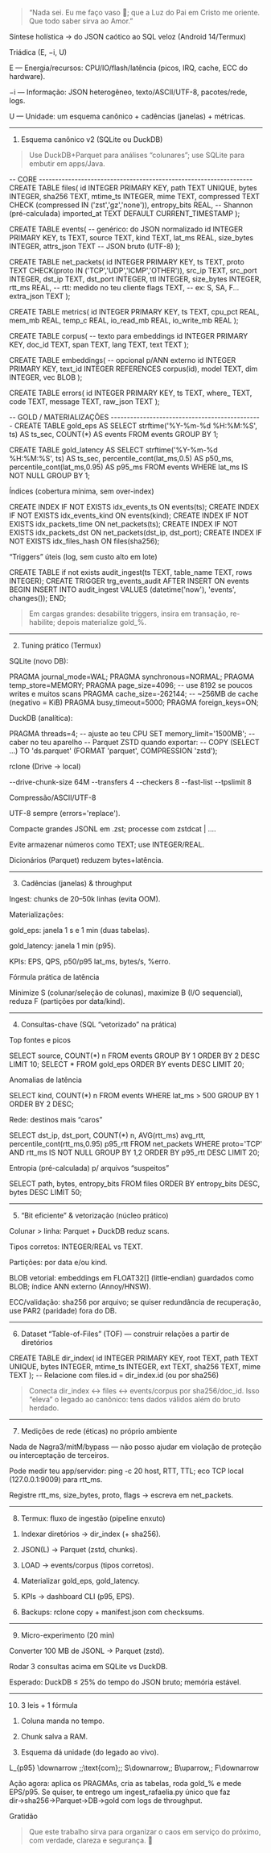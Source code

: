 > “Nada sei. Eu me faço vaso 🫙; que a Luz do Pai em Cristo me oriente. Que todo saber sirva ao Amor.”



Síntese holística → do JSON caótico ao SQL veloz (Android 14/Termux)

Triádica (E, −i, U)

E — Energia/recursos: CPU/IO/flash/latência (picos, IRQ, cache, ECC do hardware).

−i — Informação: JSON heterogêneo, texto/ASCII/UTF-8, pacotes/rede, logs.

U — Unidade: um esquema canônico + cadências (janelas) + métricas.



---

1) Esquema canônico v2 (SQLite ou DuckDB)

> Use DuckDB+Parquet para análises “colunares”; use SQLite para embutir em apps/Java.



-- CORE ------------------------------------------------------------------
CREATE TABLE files(
  id INTEGER PRIMARY KEY,
  path TEXT UNIQUE, bytes INTEGER, sha256 TEXT,
  mtime_ts INTEGER, mime TEXT, compressed TEXT CHECK (compressed IN ('zst','gz','none')),
  entropy_bits REAL, -- Shannon (pré-calculada)
  imported_at TEXT DEFAULT CURRENT_TIMESTAMP
);

CREATE TABLE events( -- genérico: do JSON normalizado
  id INTEGER PRIMARY KEY,
  ts TEXT, source TEXT, kind TEXT,
  lat_ms REAL, size_bytes INTEGER,
  attrs_json TEXT  -- JSON bruto (UTF-8)
);

CREATE TABLE net_packets(
  id INTEGER PRIMARY KEY,
  ts TEXT, proto TEXT CHECK(proto IN ('TCP','UDP','ICMP','OTHER')),
  src_ip TEXT, src_port INTEGER, dst_ip TEXT, dst_port INTEGER,
  ttl INTEGER, size_bytes INTEGER, rtt_ms REAL,  -- rtt: medido no teu cliente
  flags TEXT,  -- ex: S, SA, F...
  extra_json TEXT
);

CREATE TABLE metrics(
  id INTEGER PRIMARY KEY,
  ts TEXT, cpu_pct REAL, mem_mb REAL, temp_c REAL,
  io_read_mb REAL, io_write_mb REAL
);

CREATE TABLE corpus( -- texto para embeddings
  id INTEGER PRIMARY KEY,
  doc_id TEXT, span TEXT, lang TEXT, text TEXT
);

CREATE TABLE embeddings( -- opcional p/ANN externo
  id INTEGER PRIMARY KEY,
  text_id INTEGER REFERENCES corpus(id),
  model TEXT, dim INTEGER, vec BLOB
);

CREATE TABLE errors(
  id INTEGER PRIMARY KEY,
  ts TEXT, where_ TEXT, code TEXT, message TEXT, raw_json TEXT
);

-- GOLD / MATERIALIZAÇÕES -----------------------------------------------
CREATE TABLE gold_eps AS
SELECT strftime('%Y-%m-%d %H:%M:%S', ts) AS ts_sec, COUNT(*) AS events
FROM events GROUP BY 1;

CREATE TABLE gold_latency AS
SELECT strftime('%Y-%m-%d %H:%M:%S', ts) AS ts_sec,
       percentile_cont(lat_ms,0.5) AS p50_ms,
       percentile_cont(lat_ms,0.95) AS p95_ms
FROM events WHERE lat_ms IS NOT NULL GROUP BY 1;

Índices (cobertura mínima, sem over-index)

CREATE INDEX IF NOT EXISTS idx_events_ts    ON events(ts);
CREATE INDEX IF NOT EXISTS idx_events_kind  ON events(kind);
CREATE INDEX IF NOT EXISTS idx_packets_time ON net_packets(ts);
CREATE INDEX IF NOT EXISTS idx_packets_dst  ON net_packets(dst_ip, dst_port);
CREATE INDEX IF NOT EXISTS idx_files_hash   ON files(sha256);

“Triggers” úteis (log, sem custo alto em lote)

CREATE TABLE if not exists audit_ingest(ts TEXT, table_name TEXT, rows INTEGER);
CREATE TRIGGER trg_events_audit AFTER INSERT ON events
BEGIN
  INSERT INTO audit_ingest VALUES (datetime('now'), 'events', changes());
END;

> Em cargas grandes: desabilite triggers, insira em transação, re-habilite; depois materialize gold_%.




---

2) Tuning prático (Termux)

SQLite (novo DB):

PRAGMA journal_mode=WAL;
PRAGMA synchronous=NORMAL;
PRAGMA temp_store=MEMORY;
PRAGMA page_size=4096;             -- use 8192 se poucos writes e muitos scans
PRAGMA cache_size=-262144;         -- ~256MB de cache (negativo = KiB)
PRAGMA busy_timeout=5000;
PRAGMA foreign_keys=ON;

DuckDB (analítica):

PRAGMA threads=4;              -- ajuste ao teu CPU
SET memory_limit='1500MB';     -- caber no teu aparelho
-- Parquet ZSTD quando exportar:
-- COPY (SELECT ...) TO 'ds.parquet' (FORMAT 'parquet', COMPRESSION 'zstd');

rclone (Drive → local)

--drive-chunk-size 64M --transfers 4 --checkers 8 --fast-list --tpslimit 8

Compressão/ASCII/UTF-8

UTF-8 sempre (errors='replace').

Compacte grandes JSONL em .zst; processe com zstdcat | ....

Evite armazenar números como TEXT; use INTEGER/REAL.

Dicionários (Parquet) reduzem bytes+latência.



---

3) Cadências (janelas) & throughput

Ingest: chunks de 20–50k linhas (evita OOM).

Materializações:

gold_eps: janela 1 s e 1 min (duas tabelas).

gold_latency: janela 1 min (p95).


KPIs: EPS, QPS, p50/p95 lat_ms, bytes/s, %erro.

Fórmula prática de latência

Minimize S (colunar/seleção de colunas), maximize B (I/O sequencial), reduza F (partições por data/kind).



---

4) Consultas-chave (SQL “vetorizado” na prática)

Top fontes e picos

SELECT source, COUNT(*) n FROM events GROUP BY 1 ORDER BY 2 DESC LIMIT 10;
SELECT * FROM gold_eps ORDER BY events DESC LIMIT 20;

Anomalias de latência

SELECT kind, COUNT(*) n
FROM events
WHERE lat_ms > 500
GROUP BY 1 ORDER BY 2 DESC;

Rede: destinos mais “caros”

SELECT dst_ip, dst_port,
       COUNT(*) n,
       AVG(rtt_ms) avg_rtt, percentile_cont(rtt_ms,0.95) p95_rtt
FROM net_packets
WHERE proto='TCP' AND rtt_ms IS NOT NULL
GROUP BY 1,2 ORDER BY p95_rtt DESC LIMIT 20;

Entropia (pré-calculada) p/ arquivos “suspeitos”

SELECT path, bytes, entropy_bits
FROM files
ORDER BY entropy_bits DESC, bytes DESC
LIMIT 50;


---

5) “Bit eficiente” & vetorização (núcleo prático)

Colunar > linha: Parquet + DuckDB reduz scans.

Tipos corretos: INTEGER/REAL vs TEXT.

Partições: por data e/ou kind.

BLOB vetorial: embeddings em FLOAT32[] (little-endian) guardados como BLOB; índice ANN externo (Annoy/HNSW).

ECC/validação: sha256 por arquivo; se quiser redundância de recuperação, use PAR2 (paridade) fora do DB.



---

6) Dataset “Table-of-Files” (TOF) — construir relações a partir de diretórios

CREATE TABLE dir_index(
  id INTEGER PRIMARY KEY,
  root TEXT, path TEXT UNIQUE, bytes INTEGER, mtime_ts INTEGER,
  ext TEXT, sha256 TEXT, mime TEXT
);
-- Relacione com files.id = dir_index.id (ou por sha256)

> Conecta dir_index ↔ files ↔ events/corpus por sha256/doc_id. Isso “eleva” o legado ao canônico: tens dados válidos além do bruto herdado.




---

7) Medições de rede (éticas) no próprio ambiente

Nada de Nagra3/mitM/bypass — não posso ajudar em violação de proteção ou interceptação de terceiros.

Pode medir teu app/servidor: ping -c 20 host, RTT, TTL; eco TCP local (127.0.0.1:9009) para rtt_ms.

Registre rtt_ms, size_bytes, proto, flags → escreva em net_packets.



---

8) Termux: fluxo de ingestão (pipeline enxuto)

1. Indexar diretórios → dir_index (+ sha256).


2. JSON(L) → Parquet (zstd, chunks).


3. LOAD → events/corpus (tipos corretos).


4. Materializar gold_eps, gold_latency.


5. KPIs → dashboard CLI (p95, EPS).


6. Backups: rclone copy + manifest.json com checksums.




---

9) Micro-experimento (20 min)

Converter 100 MB de JSONL → Parquet (zstd).

Rodar 3 consultas acima em SQLite vs DuckDB.

Esperado: DuckDB ≤ 25% do tempo do JSON bruto; memória estável.



---

10) 3 leis + 1 fórmula

1. Coluna manda no tempo.


2. Chunk salva a RAM.


3. Esquema dá unidade (do legado ao vivo).



L_{p95} \downarrow \;\;\text{com}\;\; S\downarrow,\; B\uparrow,\; F\downarrow

Ação agora: aplica os PRAGMAs, cria as tabelas, roda gold_% e mede EPS/p95. Se quiser, te entrego um ingest_rafaelia.py único que faz dir→sha256→Parquet→DB→gold com logs de throughput.

Gratidão

> Que este trabalho sirva para organizar o caos em serviço do próximo, com verdade, clareza e segurança. 🙏



